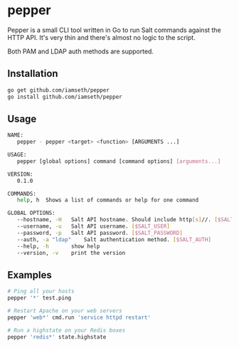 # pepper

Pepper is a small CLI tool written in Go to run Salt commands against the HTTP API. It's very thin and there's almost no logic to the script.

Both PAM and LDAP auth methods are supported.

## Installation

```bash
go get github.com/iamseth/pepper
go install github.com/iamseth/pepper
```

## Usage

```bash
NAME:
   pepper - pepper <target> <function> [ARGUMENTS ...]

USAGE:
   pepper [global options] command [command options] [arguments...]

VERSION:
   0.1.0

COMMANDS:
   help, h	Shows a list of commands or help for one command

GLOBAL OPTIONS:
   --hostname, -H 	Salt API hostname. Should include http[s]//. [$SALT_HOST]
   --username, -u 	Salt API username. [$SALT_USER]
   --password, -p 	Salt API password. [$SALT_PASSWORD]
   --auth, -a "ldap"	Salt authentication method. [$SALT_AUTH]
   --help, -h		show help
   --version, -v	print the version
```

## Examples

```bash
# Ping all your hosts
pepper '*' test.ping

# Restart Apache on your web servers
pepper 'web*' cmd.run 'service httpd restart'

# Run a highstate on your Redis boxes
pepper 'redis*' state.highstate
```
